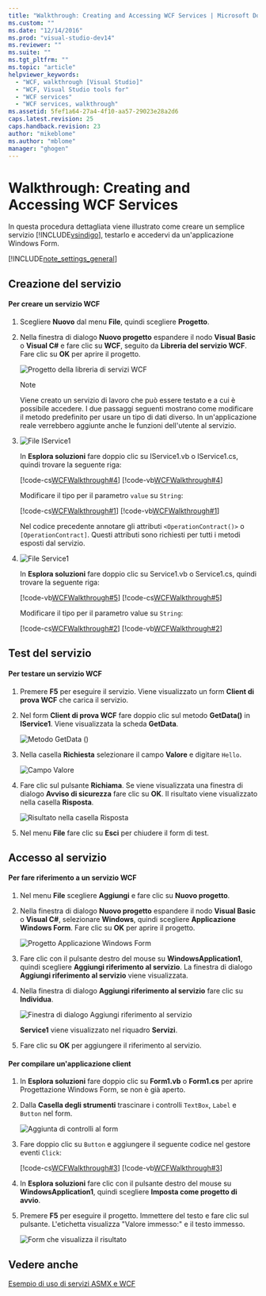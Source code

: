 ```yaml
---
title: "Walkthrough: Creating and Accessing WCF Services | Microsoft Docs"
ms.custom: ""
ms.date: "12/14/2016"
ms.prod: "visual-studio-dev14"
ms.reviewer: ""
ms.suite: ""
ms.tgt_pltfrm: ""
ms.topic: "article"
helpviewer_keywords: 
  - "WCF, walkthrough [Visual Studio]"
  - "WCF, Visual Studio tools for"
  - "WCF services"
  - "WCF services, walkthrough"
ms.assetid: 5fef1a64-27a4-4f10-aa57-29023e28a2d6
caps.latest.revision: 25
caps.handback.revision: 23
author: "mikeblome"
ms.author: "mblome"
manager: "ghogen"
---
```

# Walkthrough: Creating and Accessing WCF Services
In questa procedura dettagliata viene illustrato come creare un semplice servizio [!INCLUDE[vsindigo](../data-tools/includes/vsindigo_md.md)], testarlo e accedervi da un'applicazione Windows Form.  
  
 [!INCLUDE[note_settings_general](../data-tools/includes/note_settings_general_md.md)]  
  
## Creazione del servizio  
  
#### Per creare un servizio WCF  
  
1.  Scegliere **Nuovo** dal menu **File**, quindi scegliere **Progetto**.  
  
2.  Nella finestra di dialogo **Nuovo progetto** espandere il nodo **Visual Basic** o **Visual C\#** e fare clic su **WCF**, seguito da **Libreria del servizio WCF**.  Fare clic su **OK** per aprire il progetto.  
  
     ![Progetto della libreria di servizi WCF](../data-tools/media/wcf1.PNG "wcf1")  
  
    > [!NOTE]
    >  Viene creato un servizio di lavoro che può essere testato e a cui è possibile accedere.  I due passaggi seguenti mostrano come modificare il metodo predefinito per usare un tipo di dati diverso.  In un'applicazione reale verrebbero aggiunte anche le funzioni dell'utente al servizio.  
  
3.  ![File IService1](~/docs/data-tools/media/wcf2.png "wcf2")  
  
     In **Esplora soluzioni** fare doppio clic su IService1.vb o IService1.cs, quindi trovare la seguente riga:  
  
     [!code-cs[WCFWalkthrough#4](../data-tools/codesnippet/CSharp/walkthrough-creating-a-simple-wcf-service-in-windows-forms_1.cs)]
     [!code-vb[WCFWalkthrough#4](../data-tools/codesnippet/VisualBasic/walkthrough-creating-a-simple-wcf-service-in-windows-forms_1.vb)]  
  
     Modificare il tipo per il parametro `value` su `String`:  
  
     [!code-cs[WCFWalkthrough#1](../data-tools/codesnippet/CSharp/walkthrough-creating-a-simple-wcf-service-in-windows-forms_2.cs)]
     [!code-vb[WCFWalkthrough#1](../data-tools/codesnippet/VisualBasic/walkthrough-creating-a-simple-wcf-service-in-windows-forms_2.vb)]  
  
     Nel codice precedente annotare gli attributi `<OperationContract()>` o `[OperationContract]`.  Questi attributi sono richiesti per tutti i metodi esposti dal servizio.  
  
4.  ![File Service1](../data-tools/media/wcf3.png "wcf3")  
  
     In **Esplora soluzioni** fare doppio clic su Service1.vb o Service1.cs, quindi trovare la seguente riga:  
  
     [!code-vb[WCFWalkthrough#5](../data-tools/codesnippet/VisualBasic/walkthrough-creating-a-simple-wcf-service-in-windows-forms_3.vb)]
     [!code-cs[WCFWalkthrough#5](../data-tools/codesnippet/CSharp/walkthrough-creating-a-simple-wcf-service-in-windows-forms_3.cs)]  
  
     Modificare il tipo per il parametro value su `String`:  
  
     [!code-cs[WCFWalkthrough#2](../data-tools/codesnippet/CSharp/walkthrough-creating-a-simple-wcf-service-in-windows-forms_4.cs)]
     [!code-vb[WCFWalkthrough#2](../data-tools/codesnippet/VisualBasic/walkthrough-creating-a-simple-wcf-service-in-windows-forms_4.vb)]  
  
## Test del servizio  
  
#### Per testare un servizio WCF  
  
1.  Premere **F5** per eseguire il servizio.  Viene visualizzato un form **Client di prova WCF** che carica il servizio.  
  
2.  Nel form **Client di prova WCF** fare doppio clic sul metodo **GetData\(\)** in **IService1**.  Viene visualizzata la scheda **GetData**.  
  
     ![Metodo GetData &#40;&#41;](../data-tools/media/wcf4.png "wcf4")  
  
3.  Nella casella **Richiesta** selezionare il campo **Valore** e digitare `Hello`.  
  
     ![Campo Valore](../data-tools/media/wcf5.png "wcf5")  
  
4.  Fare clic sul pulsante **Richiama**.  Se viene visualizzata una finestra di dialogo **Avviso di sicurezza** fare clic su **OK**.  Il risultato viene visualizzato nella casella **Risposta**.  
  
     ![Risultato nella casella Risposta](../data-tools/media/wcf6.png "wcf6")  
  
5.  Nel menu **File** fare clic su **Esci** per chiudere il form di test.  
  
## Accesso al servizio  
  
#### Per fare riferimento a un servizio WCF  
  
1.  Nel menu **File** scegliere **Aggiungi** e fare clic su **Nuovo progetto**.  
  
2.  Nella finestra di dialogo **Nuovo progetto** espandere il nodo **Visual Basic** o **Visual C\#**, selezionare **Windows**, quindi scegliere **Applicazione Windows Form**.  Fare clic su **OK** per aprire il progetto.  
  
     ![Progetto Applicazione Windows Form](../data-tools/media/wcf7.png "wcf7")  
  
3.  Fare clic con il pulsante destro del mouse su **WindowsApplication1**, quindi scegliere **Aggiungi riferimento al servizio**.  La finestra di dialogo **Aggiungi riferimento al servizio** viene visualizzata.  
  
4.  Nella finestra di dialogo **Aggiungi riferimento al servizio** fare clic su **Individua**.  
  
     ![Finestra di dialogo Aggiungi riferimento al servizio](../data-tools/media/wcf8.png "wcf8")  
  
     **Service1** viene visualizzato nel riquadro **Servizi**.  
  
5.  Fare clic su **OK** per aggiungere il riferimento al servizio.  
  
#### Per compilare un'applicazione client  
  
1.  In **Esplora soluzioni** fare doppio clic su **Form1.vb** o **Form1.cs** per aprire Progettazione Windows Form, se non è già aperto.  
  
2.  Dalla **Casella degli strumenti** trascinare i controlli `TextBox`, `Label` e `Button` nel form.  
  
     ![Aggiunta di controlli al form](../data-tools/media/wcf9.png "wcf9")  
  
3.  Fare doppio clic su `Button` e aggiungere il seguente codice nel gestore eventi `Click`:  
  
     [!code-cs[WCFWalkthrough#3](../data-tools/codesnippet/CSharp/walkthrough-creating-a-simple-wcf-service-in-windows-forms_5.cs)]
     [!code-vb[WCFWalkthrough#3](../data-tools/codesnippet/VisualBasic/walkthrough-creating-a-simple-wcf-service-in-windows-forms_5.vb)]  
  
4.  In **Esplora soluzioni** fare clic con il pulsante destro del mouse su **WindowsApplication1**, quindi scegliere **Imposta come progetto di avvio**.  
  
5.  Premere **F5** per eseguire il progetto.  Immettere del testo e fare clic sul pulsante.  L'etichetta visualizza "Valore immesso:" e il testo immesso.  
  
     ![Form che visualizza il risultato](~/docs/data-tools/media/wcf10.png "wcf10")  
  
## Vedere anche  
 [Esempio di uso di servizi ASMX e WCF](http://msdn.microsoft.com/it-it/788ddf2c-2ac1-416b-8789-2fbb1e29b8fe)